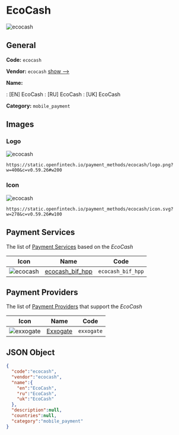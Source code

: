 
# EcoCash 
![ecocash](https://static.openfintech.io/payment_methods/ecocash/logo.png?w=400&c=v0.59.26#w200)  

## General 
**Code:** `ecocash` 
 
**Vendor:** `ecocash` [show -->](/vendors/ecocash/) 
 
**Name:** 
 
:	[EN] EcoCash 
:	[RU] EcoCash 
:	[UK] EcoCash 
 
**Category:** `mobile_payment` 
 

## Images 

### Logo 
![ecocash](https://static.openfintech.io/payment_methods/ecocash/logo.png?w=400&c=v0.59.26#w200)  

```
https://static.openfintech.io/payment_methods/ecocash/logo.png?w=400&c=v0.59.26#w200
```  

### Icon 
![ecocash](https://static.openfintech.io/payment_methods/ecocash/icon.svg?w=278&c=v0.59.26#w100)  

```
https://static.openfintech.io/payment_methods/ecocash/icon.svg?w=278&c=v0.59.26#w100
```  

## Payment Services 
 
The list of [Payment Services](/payment-services/) based on the _EcoCash_ 

|Icon|Name|Code| 
|:---:|:---:|:---:| 
|![ecocash](https://static.openfintech.io/payment_methods/ecocash/icon.svg?w=278&c=v0.59.26#w100) |[ecocash_bif_hpp](/payment-services/ecocash_bif_hpp/)|`ecocash_bif_hpp`| 
 

## Payment Providers 
 
The list of [Payment Providers](/payment-providers/) that support the _EcoCash_ 

|Icon|Name|Code| 
|:---:|:---:|:---:| 
|![exxogate](https://static.openfintech.io/payment_providers/exxogate/icon.svg?w=278&c=v0.59.26#w100) |[Exxogate](/payment-providers/exxogate/)|`exxogate`| 
 

## JSON Object 

```json
{
  "code":"ecocash",
  "vendor":"ecocash",
  "name":{
    "en":"EcoCash",
    "ru":"EcoCash",
    "uk":"EcoCash"
  },
  "description":null,
  "countries":null,
  "category":"mobile_payment"
}
```  
